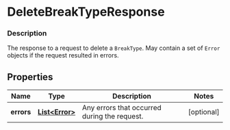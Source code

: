 
# DeleteBreakTypeResponse

### Description

The response to a request to delete a `BreakType`. May contain a set  of `Error` objects if the request resulted in errors.

## Properties
Name | Type | Description | Notes
------------ | ------------- | ------------- | -------------
**errors** | [**List&lt;Error&gt;**](Error.md) | Any errors that occurred during the request. |  [optional]



